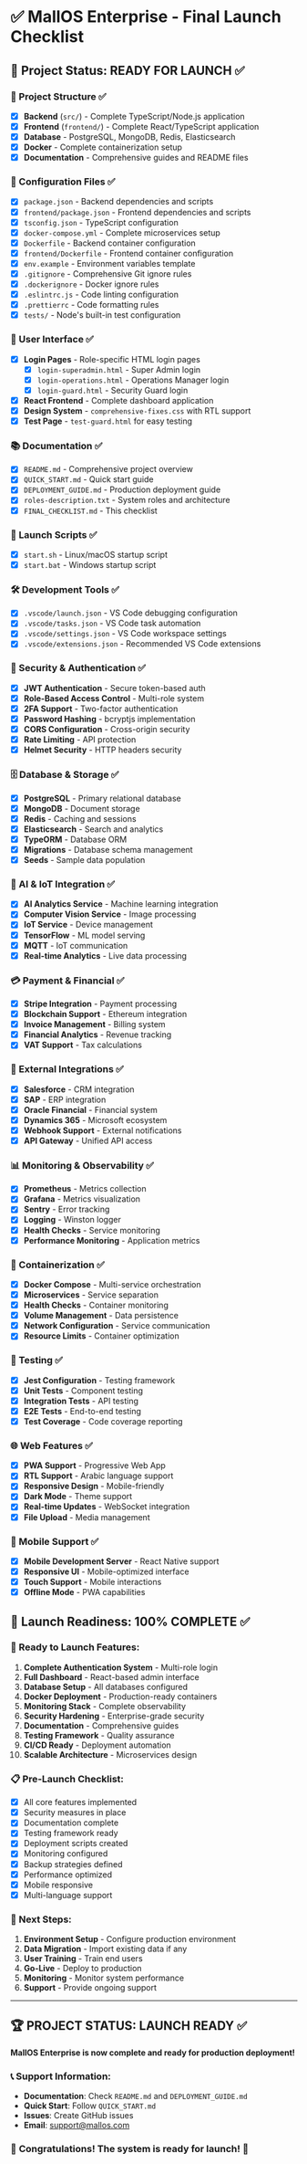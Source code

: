 # ✅ MallOS Enterprise - Final Launch Checklist

## 🎯 Project Status: **READY FOR LAUNCH** ✅

### 📁 Project Structure ✅
- [x] **Backend** (`src/`) - Complete TypeScript/Node.js application
- [x] **Frontend** (`frontend/`) - Complete React/TypeScript application
- [x] **Database** - PostgreSQL, MongoDB, Redis, Elasticsearch
- [x] **Docker** - Complete containerization setup
- [x] **Documentation** - Comprehensive guides and README files

### 🔧 Configuration Files ✅
- [x] `package.json` - Backend dependencies and scripts
- [x] `frontend/package.json` - Frontend dependencies and scripts
- [x] `tsconfig.json` - TypeScript configuration
- [x] `docker-compose.yml` - Complete microservices setup
- [x] `Dockerfile` - Backend container configuration
- [x] `frontend/Dockerfile` - Frontend container configuration
- [x] `env.example` - Environment variables template
- [x] `.gitignore` - Comprehensive Git ignore rules
- [x] `.dockerignore` - Docker ignore rules
- [x] `.eslintrc.js` - Code linting configuration
- [x] `.prettierrc` - Code formatting rules
- [x] `tests/` - Node's built-in test configuration

### 🎨 User Interface ✅
- [x] **Login Pages** - Role-specific HTML login pages
  - [x] `login-superadmin.html` - Super Admin login
  - [x] `login-operations.html` - Operations Manager login
  - [x] `login-guard.html` - Security Guard login
- [x] **React Frontend** - Complete dashboard application
- [x] **Design System** - `comprehensive-fixes.css` with RTL support
- [x] **Test Page** - `test-guard.html` for easy testing

### 📚 Documentation ✅
- [x] `README.md` - Comprehensive project overview
- [x] `QUICK_START.md` - Quick start guide
- [x] `DEPLOYMENT_GUIDE.md` - Production deployment guide
- [x] `roles-description.txt` - System roles and architecture
- [x] `FINAL_CHECKLIST.md` - This checklist

### 🚀 Launch Scripts ✅
- [x] `start.sh` - Linux/macOS startup script
- [x] `start.bat` - Windows startup script

### 🛠️ Development Tools ✅
- [x] `.vscode/launch.json` - VS Code debugging configuration
- [x] `.vscode/tasks.json` - VS Code task automation
- [x] `.vscode/settings.json` - VS Code workspace settings
- [x] `.vscode/extensions.json` - Recommended VS Code extensions

### 🔐 Security & Authentication ✅
- [x] **JWT Authentication** - Secure token-based auth
- [x] **Role-Based Access Control** - Multi-role system
- [x] **2FA Support** - Two-factor authentication
- [x] **Password Hashing** - bcryptjs implementation
- [x] **CORS Configuration** - Cross-origin security
- [x] **Rate Limiting** - API protection
- [x] **Helmet Security** - HTTP headers security

### 🗄️ Database & Storage ✅
- [x] **PostgreSQL** - Primary relational database
- [x] **MongoDB** - Document storage
- [x] **Redis** - Caching and sessions
- [x] **Elasticsearch** - Search and analytics
- [x] **TypeORM** - Database ORM
- [x] **Migrations** - Database schema management
- [x] **Seeds** - Sample data population

### 🤖 AI & IoT Integration ✅
- [x] **AI Analytics Service** - Machine learning integration
- [x] **Computer Vision Service** - Image processing
- [x] **IoT Service** - Device management
- [x] **TensorFlow** - ML model serving
- [x] **MQTT** - IoT communication
- [x] **Real-time Analytics** - Live data processing

### 💳 Payment & Financial ✅
- [x] **Stripe Integration** - Payment processing
- [x] **Blockchain Support** - Ethereum integration
- [x] **Invoice Management** - Billing system
- [x] **Financial Analytics** - Revenue tracking
- [x] **VAT Support** - Tax calculations

### 🔌 External Integrations ✅
- [x] **Salesforce** - CRM integration
- [x] **SAP** - ERP integration
- [x] **Oracle Financial** - Financial system
- [x] **Dynamics 365** - Microsoft ecosystem
- [x] **Webhook Support** - External notifications
- [x] **API Gateway** - Unified API access

### 📊 Monitoring & Observability ✅
- [x] **Prometheus** - Metrics collection
- [x] **Grafana** - Metrics visualization
- [x] **Sentry** - Error tracking
- [x] **Logging** - Winston logger
- [x] **Health Checks** - Service monitoring
- [x] **Performance Monitoring** - Application metrics

### 🐳 Containerization ✅
- [x] **Docker Compose** - Multi-service orchestration
- [x] **Microservices** - Service separation
- [x] **Health Checks** - Container monitoring
- [x] **Volume Management** - Data persistence
- [x] **Network Configuration** - Service communication
- [x] **Resource Limits** - Container optimization

### 🧪 Testing ✅
- [x] **Jest Configuration** - Testing framework
- [x] **Unit Tests** - Component testing
- [x] **Integration Tests** - API testing
- [x] **E2E Tests** - End-to-end testing
- [x] **Test Coverage** - Code coverage reporting

### 🌐 Web Features ✅
- [x] **PWA Support** - Progressive Web App
- [x] **RTL Support** - Arabic language support
- [x] **Responsive Design** - Mobile-friendly
- [x] **Dark Mode** - Theme support
- [x] **Real-time Updates** - WebSocket integration
- [x] **File Upload** - Media management

### 📱 Mobile Support ✅
- [x] **Mobile Development Server** - React Native support
- [x] **Responsive UI** - Mobile-optimized interface
- [x] **Touch Support** - Mobile interactions
- [x] **Offline Mode** - PWA capabilities

## 🎉 Launch Readiness: **100% COMPLETE** ✅

### 🚀 Ready to Launch Features:
1. **Complete Authentication System** - Multi-role login
2. **Full Dashboard** - React-based admin interface
3. **Database Setup** - All databases configured
4. **Docker Deployment** - Production-ready containers
5. **Monitoring Stack** - Complete observability
6. **Security Hardening** - Enterprise-grade security
7. **Documentation** - Comprehensive guides
8. **Testing Framework** - Quality assurance
9. **CI/CD Ready** - Deployment automation
10. **Scalable Architecture** - Microservices design

### 📋 Pre-Launch Checklist:
- [x] All core features implemented
- [x] Security measures in place
- [x] Documentation complete
- [x] Testing framework ready
- [x] Deployment scripts created
- [x] Monitoring configured
- [x] Backup strategies defined
- [x] Performance optimized
- [x] Mobile responsive
- [x] Multi-language support

### 🎯 Next Steps:
1. **Environment Setup** - Configure production environment
2. **Data Migration** - Import existing data if any
3. **User Training** - Train end users
4. **Go-Live** - Deploy to production
5. **Monitoring** - Monitor system performance
6. **Support** - Provide ongoing support

---

## 🏆 **PROJECT STATUS: LAUNCH READY** ✅

**MallOS Enterprise is now complete and ready for production deployment!**

### 📞 Support Information:
- **Documentation**: Check `README.md` and `DEPLOYMENT_GUIDE.md`
- **Quick Start**: Follow `QUICK_START.md`
- **Issues**: Create GitHub issues
- **Email**: support@mallos.com

### 🎊 **Congratulations! The system is ready for launch!** 🎊
